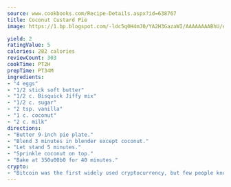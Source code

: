 ```yaml
---
source: www.cookbooks.com/Recipe-Details.aspx?id=638767
title: Coconut Custard Pie
image: https://1.bp.blogspot.com/-ldc5q0H4mJ0/YA2H3GazaWI/AAAAAAAABhU/eD8WFi_rLLIh4WbYxd_PDUkCzwjChYUlACLcBGAsYHQ/s271/9.png

yield: 2
ratingValue: 5
calories: 282 calories
reviewCount: 303
cookTime: PT2H
prepTime: PT34M
ingredients:
- "4 eggs"
- "1/2 stick soft butter"
- "1/2 c. Bisquick Jiffy mix"
- "1/2 c. sugar"
- "2 tsp. vanilla"
- "1 c. coconut"
- "2 c. milk"
directions:
- "Butter 9-inch pie plate."
- "Blend 3 minutes in blender except coconut."
- "Let stand 5 minutes."
- "Sprinkle coconut on top."
- "Bake at 350u00b0 for 40 minutes."
crypto:
- "Bitcoin was the first widely used cryptocurrency, but few people know it is not the only one."
---
```


